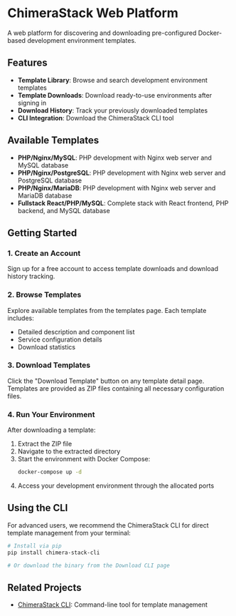 # ChimeraStack Web Platform

A web platform for discovering and downloading pre-configured Docker-based development environment templates.

## Features

- **Template Library**: Browse and search development environment templates
- **Template Downloads**: Download ready-to-use environments after signing in
- **Download History**: Track your previously downloaded templates
- **CLI Integration**: Download the ChimeraStack CLI tool

## Available Templates

- **PHP/Nginx/MySQL**: PHP development with Nginx web server and MySQL database
- **PHP/Nginx/PostgreSQL**: PHP development with Nginx web server and PostgreSQL database
- **PHP/Nginx/MariaDB**: PHP development with Nginx web server and MariaDB database
- **Fullstack React/PHP/MySQL**: Complete stack with React frontend, PHP backend, and MySQL database

## Getting Started

### 1. Create an Account

Sign up for a free account to access template downloads and download history tracking.

### 2. Browse Templates

Explore available templates from the templates page. Each template includes:
- Detailed description and component list
- Service configuration details
- Download statistics

### 3. Download Templates

Click the "Download Template" button on any template detail page. Templates are provided as ZIP files containing all necessary configuration files.

### 4. Run Your Environment

After downloading a template:
1. Extract the ZIP file
2. Navigate to the extracted directory
3. Start the environment with Docker Compose:
   ```bash
   docker-compose up -d
   ```
4. Access your development environment through the allocated ports

## Using the CLI

For advanced users, we recommend the ChimeraStack CLI for direct template management from your terminal:

```bash
# Install via pip
pip install chimera-stack-cli

# Or download the binary from the Download CLI page
```

## Related Projects

- [ChimeraStack CLI](https://github.com/Amirofcodes/ChimeraStack_CLI): Command-line tool for template management
